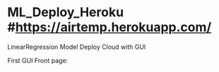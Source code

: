 # ML_Deploy_Heroku #https://airtemp.herokuapp.com/
LinearRegression Model Deploy Cloud with GUI

First GUI Front page:

